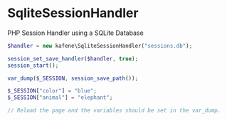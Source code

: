 SqliteSessionHandler
====================

PHP Session Handler using a SQLite Database

```php
$handler = new kafene\SqliteSessionHandler("sessions.db");

session_set_save_handler($handler, true);
session_start();

var_dump($_SESSION, session_save_path());

$_SESSION["color"] = "blue";
$_SESSION["animal"] = "elephant";

// Reload the page and the variables should be set in the var_dump.
```
